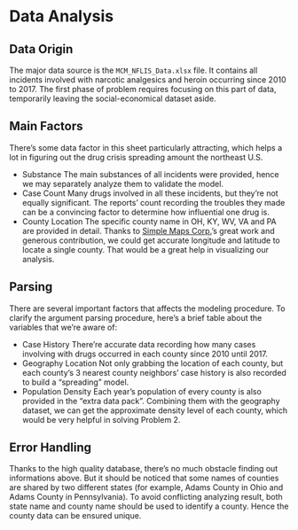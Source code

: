 # Data Analysis
## Data Origin
The major data source is the `MCM_NFLIS_Data.xlsx` file. It contains all incidents involved with narcotic analgesics and heroin occurring since 2010 to 2017. The first phase of problem requires focusing on this part of data, temporarily leaving the social-economical dataset aside.
## Main Factors
There’s some data factor in this sheet particularly attracting, which helps a lot in figuring out the drug crisis spreading amount the northeast U.S.
* Substance
	The main substances of all incidents were provided, hence we may separately analyze them to validate the model.
* Case Count
	Many drugs involved in all these incidents, but they’re not equally significant. The reports’ count recording the troubles they made can be a convincing factor to determine how influential one drug is.
* County Location
	The specific county name in OH, KY, WV, VA and PA are provided in detail. Thanks to [Simple Maps Corp.][1]’s great work and generous contribution, we could get accurate longitude and latitude to locate a single county. That would be a great help in visualizing our analysis.
## Parsing
There are several important factors that affects the modeling procedure. To clarify the argument parsing procedure, here’s a brief table about the variables that we’re aware of:
* Case History
	There’re accurate data recording how many cases involving with drugs occurred in each county since 2010 until 2017.
* Geography Location
	Not only grabbing the location of each county, but each county’s 3 nearest county neighbors’ case history is also recorded to build a “spreading” model.
* Population Density
	Each year’s population of every county is also provided in the “extra data pack”. Combining them with the geography dataset, we can get the approximate density level of each county, which would be very helpful in solving Problem 2.
## Error Handling
Thanks to the high quality database, there’s no much obstacle finding out informations above. But it should be noticed that some names of counties are shared by two different states (for example, Adams County in Ohio and Adams County in Pennsylvania). To avoid conflicting analyzing result, both state name and county name should be used to identify a county. Hence the county data can be ensured unique.

[1]:	https://simplemaps.com "Simple Maps Corp."